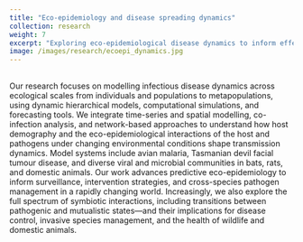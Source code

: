 ```yaml
---
title: "Eco-epidemiology and disease spreading dynamics"
collection: research
weight: 7
excerpt: "Exploring eco-epidemiological disease dynamics to inform effective management and control strategies."
image: /images/research/ecoepi_dynamics.jpg
---
```


##

Our research focuses on modelling infectious disease dynamics across ecological scales from individuals and populations to metapopulations, using dynamic hierarchical models, computational simulations, and forecasting tools. We integrate time-series and spatial modelling, co-infection analysis, and network-based approaches to understand how host demography and the eco-epidemiological interactions of the host and pathogens under changing environmental conditions shape transmission dynamics. Model systems include avian malaria, Tasmanian devil facial tumour disease, and diverse viral and microbial communities in bats, rats, and domestic animals. Our work advances predictive eco-epidemiology to inform surveillance, intervention strategies, and cross-species pathogen management in a rapidly changing world.  Increasingly, we also explore the full spectrum of symbiotic interactions, including transitions between pathogenic and mutualistic states—and their implications for disease control, invasive species management, and the health of wildlife and domestic animals.
